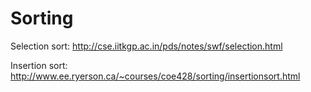 # Sorting

Selection sort: http://cse.iitkgp.ac.in/pds/notes/swf/selection.html

Insertion sort: http://www.ee.ryerson.ca/~courses/coe428/sorting/insertionsort.html
